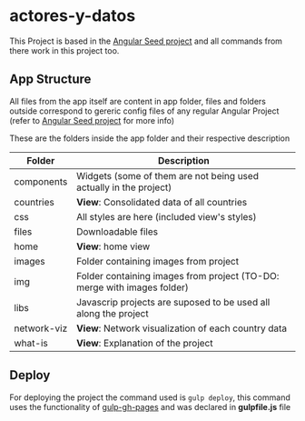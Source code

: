 # actores-y-datos

This Project is based in the [Angular Seed project](https://github.com/angular/angular-seed) and all commands from there work in this project too.



## App Structure
All files from the app itself are content in app folder, files and folders outside correspond to gereric config files of any regular Angular Project (refer to [Angular Seed project](https://github.com/angular/angular-seed) for more info)

These are the folders inside the app folder and their respective description


|Folder         |Description      
| ------------- |-------------- 
|components     | Widgets (some of them are not being used actually in the project)
|countries      | **View**: Consolidated data of all countries
|css            | All styles are here (included view's styles)
|files          | Downloadable files
|home           | **View**: home view  
|images         | Folder containing images from project
|img            | Folder containing images from project (TO-DO: merge with images folder)
|libs           | Javascrip projects are suposed to be used all along the project
|network-viz    | **View**: Network visualization of each country data
|what-is        | **View**: Explanation of the project

## Deploy

For deploying the project the command used is ``gulp deploy``, this command uses the functionality of [gulp-gh-pages](https://www.npmjs.com/package/gulp-gh-pages) and was declared in **gulpfile.js** file
